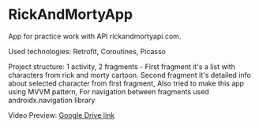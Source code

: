 # RickAndMortyApp

App for practice work with API rickandmortyapi.com.

Used technologies: 
Retrofit,
Coroutines,
Picasso

Project structure:
1 activity, 
2 fragments - First fragment it's a list with characters from rick and morty cartoon. Second fragment it's detailed info about selected character from first fragment, 
Also tried to make this app using MVVM pattern, 
For navigation between fragments used androidx.navigation library

Video Preview: [Google Drive link](https://drive.google.com/file/d/1ovpkZ9hLA7DtrViNSBntKF6tNwjl2vPv/view?usp=sharing)

